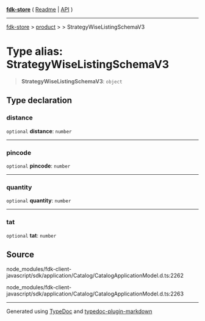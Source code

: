 [**fdk-store**](../../../README.md) ( [Readme](../../../README.md) \| [API](../../../API.md) )

---

[fdk-store](../../../API.md) > [product](../../README.md) > [<internal>](../README.md) > StrategyWiseListingSchemaV3

# Type alias: StrategyWiseListingSchemaV3

> **StrategyWiseListingSchemaV3**: `object`

## Type declaration

### distance

`optional` **distance**: `number`

---

### pincode

`optional` **pincode**: `number`

---

### quantity

`optional` **quantity**: `number`

---

### tat

`optional` **tat**: `number`

## Source

node_modules/fdk-client-javascript/sdk/application/Catalog/CatalogApplicationModel.d.ts:2262

node_modules/fdk-client-javascript/sdk/application/Catalog/CatalogApplicationModel.d.ts:2263

---

Generated using [TypeDoc](https://typedoc.org/) and [typedoc-plugin-markdown](https://www.npmjs.com/package/typedoc-plugin-markdown)
